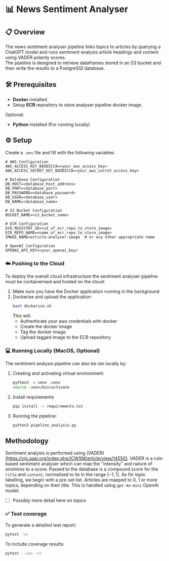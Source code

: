 # 📊 News Sentiment Analyser

## 📋 Overview 
The news sentiment analyser pipeline links topics to articles by querying a ChatGPT model and runs sentiment analysis article headings and content using VADER polarity scores.  
The pipeline is designed to retrieve dataframes stored in an S3 bucket and then write the results to a PostgreSQl database.

## 🛠️ Prerequisites
- **Docker** installed.
- Setup **ECR** repository to store analyser pipeline docker image.  

Optional:
- **Python** installed (For running locally)

## ⚙️ Setup 
Create a `.env` file and fill with the following variables
```env
# AWS Configuration
AWS_ACCESS_KEY_BOUDICCA=<your_aws_access_key>
AWS_ACCESS_SECRET_KEY_BOUDICCA=<your_aws_secret_access_key>

# Database Configuration
DB_HOST=<database_host_address>
DB_PORT=<database_port>
DB_PASSWORD=<database_password>
DB_USER=<database_user>
DB_NAME=<database_name>

# S3 Bucket Configuration
BUCKET_NAME=<s3_bucket_name>

# ECR Configuration
ECR_REGISTRY_ID=<id_of_ecr_repo_to_store_image>
ECR_REPO_NAME=<name_of_ecr_repo_to_store_image>
IMAGE_NAME=article-analyser-image  # or any other appropriate name

# OpenAI Configuration
OPENAI_API_KEY=<your_openai_key>
```

### ☁️ Pushing to the Cloud
To deploy the overall cloud infrastructure the sentiment analyser pipeline must be containerised and hosted on the cloud:

1. Make sure you have the Docker application running in the background
2. Dockerise and upload the application:
    ```bash
    bash dockerise.sh
    ```
    This will:
    - Authenticate your aws credentials with docker
    - Create the docker image
    - Tag the docker image
    - Upload tagged image to the ECR repository

### 💻 Running Locally (MacOS, **Optional**)
The sentiment analysis pipeline can also be ran locally by:

1. Creating and activating virtual environment:
    ```bash
    python3 -m venv .venv
    source .venv/bin/activate
    ```
2. Install requirements
    ```bash
    pip install -r requirements.txt
    ```
3. Running the pipeline:
    ```bash
    python3 pipeline_analysis.py
    ```

## Methodology 

Sentiment analysis is performed using (VADER)[https://ojs.aaai.org/index.php/ICWSM/article/view/14550]. VADER is a rule-based sentiment analyser which can map the "intensity" and nature of emotions to a score. Passed to the database is a compound score for the `title` and `content`, normalised to lie in the range $[-1,1]$. As for topic labelling, we begin with a pre-set list. Articles are mapped to 0, 1 or more topics, depending on their title. This is handled using `gpt-4o-mini` OpenAI model.

- [ ] Possibly more detail here on topics

### ✅ Test coverage
To generate a detailed test report:
```bash
pytest -vv
```
To include coverage results:
```bash
pytest --cov -vv
```
